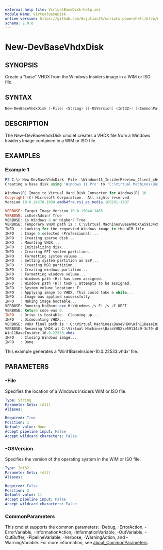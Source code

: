 ```yaml
---
external help file: VirtualBaseDisk-help.xml
Module Name: VirtualBaseDisk
online version: https://github.com/dcjulian29/scripts-powershell/blob/main/Modules/VirtualBaseDisk/docs/New-DevBaseVhdxDisk.md
schema: 2.0.0
---
```


# New-DevBaseVhdxDisk

## SYNOPSIS

Create a "base" VHDX from the Windows Insiders image in a WIM or ISO file.

## SYNTAX

```powershell
New-DevBaseVhdxDisk [-File] <String> [[-OSVersion] <Int32>] [<CommonParameters>]
```

## DESCRIPTION

The New-DevBaseVhdxDisk cmdlet creates a VHDX file from a Windows Insiders Image contained
in a WIM or ISO file.

## EXAMPLES

### Example 1

```powershell
PS C:\> New-DevBaseVhdxDisk -File .\Windows11_InsiderPreview_Client_x64_en-us_22533.iso
Creating a base disk using 'Windows 11 Pro' to 'C:\Virtual Machines\BaseVHDX\Win11BaseInsider-10.0.22533.vhdx'...

Windows(R) Image to Virtual Hard Disk Converter for Windows(R) 10
Copyright (C) Microsoft Corporation.  All rights reserved.
Version 10.0.14278.1000.amd64fre.rs1_es_media.160201-1707

VERBOSE: Target Image Version 10.0.19044.1466
VERBOSE: isUserAdmin? True
VERBOSE: is Windows 8 or Higher? True
VERBOSE: Temporary VHDX path is : C:\Virtual Machines\BaseVHDX\e59134c9-3c70-4b9c-81f3-cd494d76c4fe.vhdx
INFO   : Looking for the requested Windows image in the WIM file
INFO   : Image 6 selected (Professional)...
INFO   : Creating sparse disk...
INFO   : Mounting VHDX...
INFO   : Initializing disk...
INFO   : Creating EFI system partition...
INFO   : Formatting system volume...
INFO   : Setting system partition as ESP...
INFO   : Creating MSR partition...
INFO   : Creating windows partition...
INFO   : Formatting windows volume...
INFO   : Windows path (H:) has been assigned.
INFO   : Windows path (H:) took 1 attempts to be assigned.
INFO   : System volume location: F:
INFO   : Applying image to VHDX. This could take a while...
INFO   : Image was applied successfully.
INFO   : Making image bootable...
VERBOSE: Running bcdboot.exe H:\Windows /s F: /v /f UEFI
VERBOSE: Return code was 0.
INFO   : Drive is bootable.  Cleaning up...
INFO   : Dismounting VHDX...
VERBOSE: VHDX final path is : C:\Virtual Machines\BaseVHDX\Win11BaseInsider-10.0.22533.vhdx
VERBOSE: Renaming VHDX at C:\Virtual Machines\BaseVHDX\e59134c9-3c70-4b9c-81f3-cd494d76c4fe.vhdx to
Win11BaseInsider-10.0.22533.vhdx
INFO   : Closing Windows image...
INFO   : Done.
```

This example generates a 'Win11BaseInsider-10.0.22533.vhdx' file.

## PARAMETERS

### -File

Specifies the location of a Windows Insiders WIM or ISO file.

```yaml
Type: String
Parameter Sets: (All)
Aliases:

Required: True
Position: 1
Default value: None
Accept pipeline input: False
Accept wildcard characters: False
```

### -OSVersion

Specifies the version of the operating system in the WIM or ISO file.

```yaml
Type: Int32
Parameter Sets: (All)
Aliases:

Required: False
Position: 2
Default value: 11
Accept pipeline input: False
Accept wildcard characters: False
```

### CommonParameters

This cmdlet supports the common parameters: -Debug, -ErrorAction, -ErrorVariable, -InformationAction, -InformationVariable, -OutVariable, -OutBuffer, -PipelineVariable, -Verbose, -WarningAction, and -WarningVariable. For more information, see [about_CommonParameters](http://go.microsoft.com/fwlink/?LinkID=113216).
